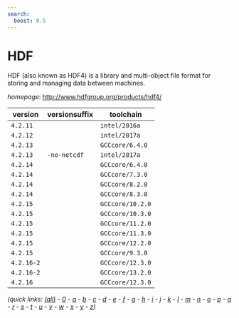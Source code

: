 ```yaml
---
search:
  boost: 0.5
---
```

# HDF

HDF (also known as HDF4) is a library and multi-object file format for storing and managing data  between machines.

*homepage*: <http://www.hdfgroup.org/products/hdf4/>

version | versionsuffix | toolchain
--------|---------------|----------
``4.2.11`` |  | ``intel/2016a``
``4.2.12`` |  | ``intel/2017a``
``4.2.13`` |  | ``GCCcore/6.4.0``
``4.2.13`` | ``-no-netcdf`` | ``intel/2017a``
``4.2.14`` |  | ``GCCcore/6.4.0``
``4.2.14`` |  | ``GCCcore/7.3.0``
``4.2.14`` |  | ``GCCcore/8.2.0``
``4.2.14`` |  | ``GCCcore/8.3.0``
``4.2.15`` |  | ``GCCcore/10.2.0``
``4.2.15`` |  | ``GCCcore/10.3.0``
``4.2.15`` |  | ``GCCcore/11.2.0``
``4.2.15`` |  | ``GCCcore/11.3.0``
``4.2.15`` |  | ``GCCcore/12.2.0``
``4.2.15`` |  | ``GCCcore/9.3.0``
``4.2.16-2`` |  | ``GCCcore/12.3.0``
``4.2.16-2`` |  | ``GCCcore/13.2.0``
``4.2.16`` |  | ``GCCcore/12.3.0``


*(quick links: [(all)](../index.md) - [0](../0/index.md) - [a](../a/index.md) - [b](../b/index.md) - [c](../c/index.md) - [d](../d/index.md) - [e](../e/index.md) - [f](../f/index.md) - [g](../g/index.md) - [h](../h/index.md) - [i](../i/index.md) - [j](../j/index.md) - [k](../k/index.md) - [l](../l/index.md) - [m](../m/index.md) - [n](../n/index.md) - [o](../o/index.md) - [p](../p/index.md) - [q](../q/index.md) - [r](../r/index.md) - [s](../s/index.md) - [t](../t/index.md) - [u](../u/index.md) - [v](../v/index.md) - [w](../w/index.md) - [x](../x/index.md) - [y](../y/index.md) - [z](../z/index.md))*


